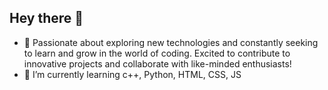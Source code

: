 ## Hey there 👋

- 🔭 Passionate about exploring new technologies and constantly seeking to learn and grow in the world of coding. Excited to contribute to innovative projects and collaborate with like-minded enthusiasts!
- 🌱 I’m currently learning c++, Python, HTML, CSS, JS
  



